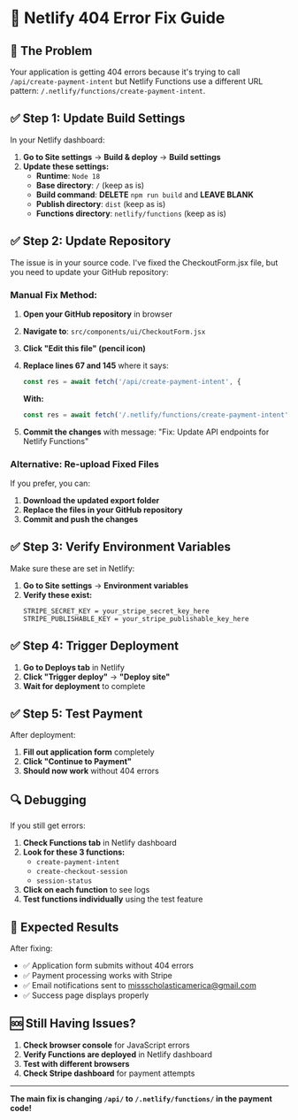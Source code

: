 # 🔧 Netlify 404 Error Fix Guide

## 🚨 **The Problem**
Your application is getting 404 errors because it's trying to call `/api/create-payment-intent` but Netlify Functions use a different URL pattern: `/.netlify/functions/create-payment-intent`.

## ✅ **Step 1: Update Build Settings**

In your Netlify dashboard:

1. **Go to Site settings** → **Build & deploy** → **Build settings**
2. **Update these settings:**
   - **Runtime**: `Node 18`
   - **Base directory**: `/` (keep as is)
   - **Build command**: **DELETE** `npm run build` and **LEAVE BLANK**
   - **Publish directory**: `dist` (keep as is)
   - **Functions directory**: `netlify/functions` (keep as is)

## ✅ **Step 2: Update Repository**

The issue is in your source code. I've fixed the CheckoutForm.jsx file, but you need to update your GitHub repository:

### **Manual Fix Method:**

1. **Open your GitHub repository** in browser
2. **Navigate to**: `src/components/ui/CheckoutForm.jsx`
3. **Click "Edit this file" (pencil icon)**
4. **Replace lines 67 and 145** where it says:
   ```javascript
   const res = await fetch('/api/create-payment-intent', {
   ```
   **With:**
   ```javascript
   const res = await fetch('/.netlify/functions/create-payment-intent', {
   ```

5. **Commit the changes** with message: "Fix: Update API endpoints for Netlify Functions"

### **Alternative: Re-upload Fixed Files**

If you prefer, you can:
1. **Download the updated export folder**
2. **Replace the files in your GitHub repository**
3. **Commit and push the changes**

## ✅ **Step 3: Verify Environment Variables**

Make sure these are set in Netlify:

1. **Go to Site settings** → **Environment variables**
2. **Verify these exist:**
   ```
   STRIPE_SECRET_KEY = your_stripe_secret_key_here
   STRIPE_PUBLISHABLE_KEY = your_stripe_publishable_key_here
   ```

## ✅ **Step 4: Trigger Deployment**

1. **Go to Deploys tab** in Netlify
2. **Click "Trigger deploy"** → **"Deploy site"**
3. **Wait for deployment** to complete

## ✅ **Step 5: Test Payment**

After deployment:
1. **Fill out application form** completely
2. **Click "Continue to Payment"**
3. **Should now work** without 404 errors

## 🔍 **Debugging**

If you still get errors:

1. **Check Functions tab** in Netlify dashboard
2. **Look for these 3 functions:**
   - `create-payment-intent`
   - `create-checkout-session`
   - `session-status`
3. **Click on each function** to see logs
4. **Test functions individually** using the test feature

## 🎯 **Expected Results**

After fixing:
- ✅ Application form submits without 404 errors
- ✅ Payment processing works with Stripe
- ✅ Email notifications sent to missscholasticamerica@gmail.com
- ✅ Success page displays properly

## 🆘 **Still Having Issues?**

1. **Check browser console** for JavaScript errors
2. **Verify Functions are deployed** in Netlify dashboard
3. **Test with different browsers**
4. **Check Stripe dashboard** for payment attempts

---

**The main fix is changing `/api/` to `/.netlify/functions/` in the payment code!** 